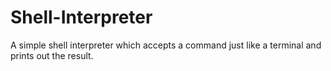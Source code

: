# Shell-Interpreter
A simple shell interpreter which accepts a command just like a terminal and prints out the result.
